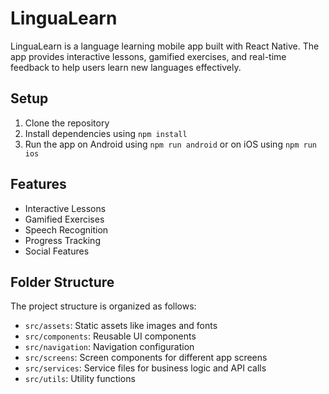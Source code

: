# LinguaLearn

LinguaLearn is a language learning mobile app built with React Native. The app provides interactive lessons, gamified exercises, and real-time feedback to help users learn new languages effectively.

## Setup

1. Clone the repository
2. Install dependencies using `npm install`
3. Run the app on Android using `npm run android` or on iOS using `npm run ios`

## Features

- Interactive Lessons
- Gamified Exercises
- Speech Recognition
- Progress Tracking
- Social Features

## Folder Structure

The project structure is organized as follows:

- `src/assets`: Static assets like images and fonts
- `src/components`: Reusable UI components
- `src/navigation`: Navigation configuration
- `src/screens`: Screen components for different app screens
- `src/services`: Service files for business logic and API calls
- `src/utils`: Utility functions
